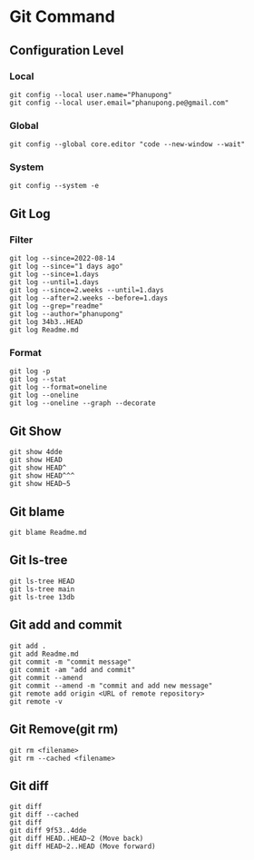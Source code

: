 # Git Command
## Configuration Level
### Local
```
git config --local user.name="Phanupong"
git config --local user.email="phanupong.pe@gmail.com"
```

### Global
```
git config --global core.editor "code --new-window --wait"
```

### System
```
git config --system -e
```

## Git Log
### Filter
```
git log --since=2022-08-14
git log --since="1 days ago"
git log --since=1.days
git log --until=1.days
git log --since=2.weeks --until=1.days
git log --after=2.weeks --before=1.days
git log --grep="readme"
git log --author="phanupong"
git log 34b3..HEAD
git log Readme.md
```

### Format
```
git log -p
git log --stat
git log --format=oneline
git log --oneline
git log --oneline --graph --decorate
```

## Git Show
```
git show 4dde
git show HEAD
git show HEAD^
git show HEAD^^^
git show HEAD~5
```

## Git blame
```
git blame Readme.md
```

## Git ls-tree
```
git ls-tree HEAD
git ls-tree main
git ls-tree 13db
```

## Git add and commit
```
git add .
git add Readme.md
git commit -m "commit message"
git commit -am "add and commit"
git commit --amend
git commit --amend -m "commit and add new message"
git remote add origin <URL of remote repository>
git remote -v
```

## Git Remove(git rm)
```
git rm <filename>
git rm --cached <filename>
```

## Git diff
```
git diff
git diff --cached
git diff 
git diff 9f53..4dde
git diff HEAD..HEAD~2 (Move back)
git diff HEAD~2..HEAD (Move forward)
```